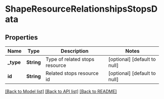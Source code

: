 # ShapeResourceRelationshipsStopsData

## Properties
Name | Type | Description | Notes
------------ | ------------- | ------------- | -------------
**_type** | **String** | Type of related stops resource | [optional] [default to null]
**id** | **String** | Related stops resource id | [optional] [default to null]

[[Back to Model list]](../README.md#documentation-for-models) [[Back to API list]](../README.md#documentation-for-api-endpoints) [[Back to README]](../README.md)


